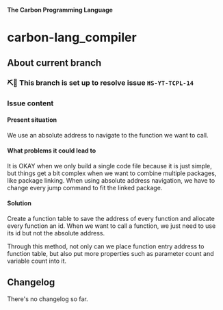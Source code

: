 **The Carbon Programming Language**

# carbon-lang_compiler

## About current branch

### ⛏🚧 This branch is set up to resolve issue `HS-YT-TCPL-14`

### Issue content

#### Present situation

We use an absolute address to navigate to the function we want to call.

#### What problems it could lead to

It is OKAY when we only build a single code file because it is just simple, but things get a bit complex when we want to combine multiple packages, like package linking. When using absolute address navigation, we have to change every jump command to fit the linked package.

#### Solution

Create a function table to save the address of every function and allocate every function an id. When we want to call a function, we just need to use its id but not the absolute address.

Through this method, not only can we place function entry address to function table, but also put more properties such as parameter count and variable count into it.



## Changelog

There's no changelog so far.
